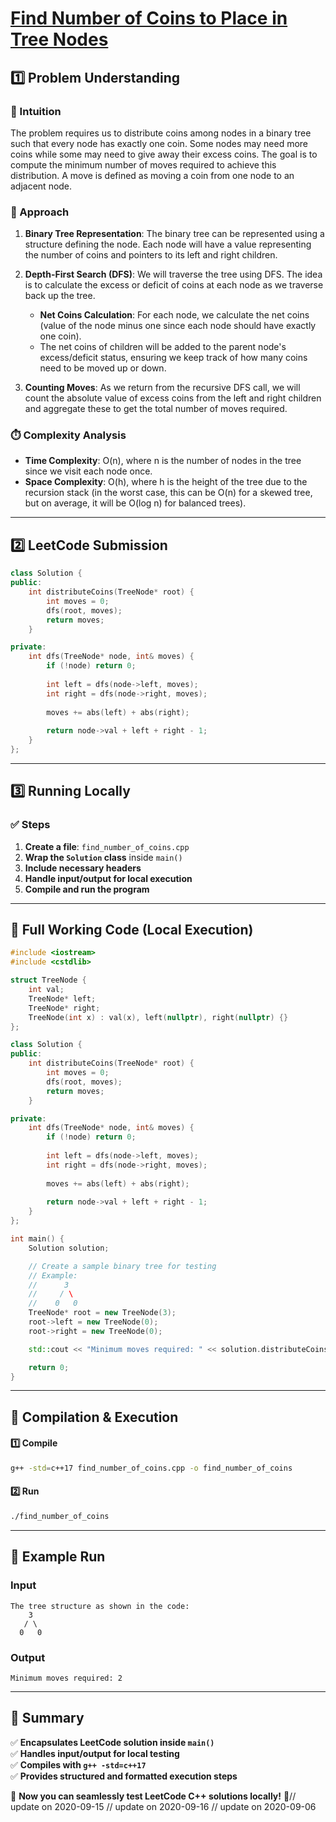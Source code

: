 # **[Find Number of Coins to Place in Tree Nodes](https://leetcode.com/problems/find-number-of-coins-to-place-in-tree-nodes/description/)**  

## **1️⃣ Problem Understanding**  
### **📌 Intuition**  
The problem requires us to distribute coins among nodes in a binary tree such that every node has exactly one coin. Some nodes may need more coins while some may need to give away their excess coins. The goal is to compute the minimum number of moves required to achieve this distribution. A move is defined as moving a coin from one node to an adjacent node.

### **🚀 Approach**  
1. **Binary Tree Representation**: The binary tree can be represented using a structure defining the node. Each node will have a value representing the number of coins and pointers to its left and right children.
  
2. **Depth-First Search (DFS)**: We will traverse the tree using DFS. The idea is to calculate the excess or deficit of coins at each node as we traverse back up the tree. 
   - **Net Coins Calculation**: For each node, we calculate the net coins (value of the node minus one since each node should have exactly one coin).
   - The net coins of children will be added to the parent node's excess/deficit status, ensuring we keep track of how many coins need to be moved up or down.
  
3. **Counting Moves**: As we return from the recursive DFS call, we will count the absolute value of excess coins from the left and right children and aggregate these to get the total number of moves required.

### **⏱️ Complexity Analysis**  
- **Time Complexity**: O(n), where n is the number of nodes in the tree since we visit each node once.
- **Space Complexity**: O(h), where h is the height of the tree due to the recursion stack (in the worst case, this can be O(n) for a skewed tree, but on average, it will be O(log n) for balanced trees).

---  

## **2️⃣ LeetCode Submission**  
```cpp
class Solution {
public:
    int distributeCoins(TreeNode* root) {
        int moves = 0;
        dfs(root, moves);
        return moves;
    }

private:
    int dfs(TreeNode* node, int& moves) {
        if (!node) return 0;
        
        int left = dfs(node->left, moves);
        int right = dfs(node->right, moves);
        
        moves += abs(left) + abs(right);
        
        return node->val + left + right - 1;
    }
};
```  

---  

## **3️⃣ Running Locally**  
### **✅ Steps**  
1. **Create a file**: `find_number_of_coins.cpp`  
2. **Wrap the `Solution` class** inside `main()`  
3. **Include necessary headers**  
4. **Handle input/output for local execution**  
5. **Compile and run the program**  

---  

## **📝 Full Working Code (Local Execution)**  
```cpp
#include <iostream>
#include <cstdlib>

struct TreeNode {
    int val;
    TreeNode* left;
    TreeNode* right;
    TreeNode(int x) : val(x), left(nullptr), right(nullptr) {}
};

class Solution {
public:
    int distributeCoins(TreeNode* root) {
        int moves = 0;
        dfs(root, moves);
        return moves;
    }

private:
    int dfs(TreeNode* node, int& moves) {
        if (!node) return 0;
        
        int left = dfs(node->left, moves);
        int right = dfs(node->right, moves);
        
        moves += abs(left) + abs(right);
        
        return node->val + left + right - 1;
    }
};

int main() {
    Solution solution;

    // Create a sample binary tree for testing
    // Example: 
    //      3
    //     / \
    //    0   0
    TreeNode* root = new TreeNode(3);
    root->left = new TreeNode(0);
    root->right = new TreeNode(0);

    std::cout << "Minimum moves required: " << solution.distributeCoins(root) << std::endl; 

    return 0;
}
```  

---  

## **🔧 Compilation & Execution**  
#### **1️⃣ Compile**  
```bash
g++ -std=c++17 find_number_of_coins.cpp -o find_number_of_coins
```  

#### **2️⃣ Run**  
```bash
./find_number_of_coins
```  

---  

## **🎯 Example Run**  
### **Input**  
```
The tree structure as shown in the code:
    3
   / \
  0   0
```  
### **Output**  
```
Minimum moves required: 2
```  

---  

## **📌 Summary**  
✅ **Encapsulates LeetCode solution inside `main()`**  
✅ **Handles input/output for local testing**  
✅ **Compiles with `g++ -std=c++17`**  
✅ **Provides structured and formatted execution steps**  

🚀 **Now you can seamlessly test LeetCode C++ solutions locally!** 🚀// update on 2020-09-15
// update on 2020-09-16
// update on 2020-09-06
